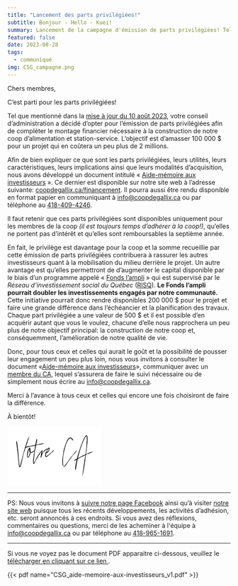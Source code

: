 ```yaml
---
title: "Lancement des parts privilégiées!"
subtitle: Bonjour - Hello - Kuei!
summary: Lancement de la campagne d'émission de parts privilégiées! Tel que mentionné dans la mise à jour du 10 août 2023, votre  conseil d’administration a décidé d’opter pour l’émission de parts privilégiées afin de compléter le montage financier nécessaire à la construction de notre coop d’alimentation et station-service. L’objectif est d’amasser 100 000 $ pour un projet qui en coûtera un peu plus de 2 millions.
featured: false
date: 2023-08-28
tags:
  - communiqué
img: CSG_campagne.png
---
```


Chers membres,

C’est parti pour les parts privilégiées!

Tel que mentionné dans la [mise à jour du 10 août 2023](https://coopdegallix.ca/nouvelles/mot_du_ca_03), votre  conseil d’administration a décidé d’opter pour l’émission de parts privilégiées afin de compléter le montage financier nécessaire à la construction de notre coop d’alimentation et station-service. L’objectif est d’amasser 100 000 $ pour un projet qui en coûtera un peu plus de 2 millions.

Afin de bien expliquer ce que sont les parts privilégiées, leurs utilités, leurs caractéristiques, leurs implications ainsi que leurs modalités d’acquisition, nous avons développé un document intitulé « [Aide-mémoire aux investisseurs](https://coopdegallix.ca/financement) ». Ce dernier est disponible sur notre site web à l’adresse suivante: [coopdegallix.ca/financement](https://coopdegallix.ca/financement). Il pourra aussi être rendu disponible en format papier en communiquant à [info@coopdegallix.ca](mailto:info@coopdegallix.ca) ou par téléphone au [418-409-4246](tel:418-409-4246).

Il faut retenir que ces parts privilégiées sont disponibles uniquement pour les membres de la coop _(il est toujours temps d’adhérer à la coop!)_, qu’elles ne portent pas d’intérêt et qu’elles sont remboursables la septième année.

En fait, le privilège est davantage pour la coop et la somme recueillie par cette émission de parts privilégiées contribuera à rassurer les autres investisseurs quant à la mobilisation du milieu derrière le projet. Un autre avantage est qu’elles permettront de d’augmenter le capital disponible par le biais d’un programme appelé « [Fonds l’ampli](https://fonds-risq.qc.ca/nos-produits-financiers/fonds-lampli/) » qui est supervisé par le _Réseau d’investissement social du Québec_ ([RISQ](https://fonds-risq.qc.ca/)). **Le Fonds l’ampli pourrait doubler les investissements engagés par notre communauté.** Cette initiative pourrait donc rendre disponibles 200 000 $ pour le projet et faire une grande différence dans l’échéancier et la planification des travaux. Chaque part privilégiée a une valeur de 500 $ et il est possible d’en acquérir autant que vous le voulez, chacune d’elle nous rapprochera un peu plus de notre objectif principal: la construction de notre coop et, conséquemment, l’amélioration de notre qualité de vie.

Donc, pour tous ceux et celles qui aurait le goût et la possibilité de pousser leur engagement un peu plus loin, nous vous invitons à consulter le document «[Aide-mémoire aux investisseurs](https://coopdegallix.ca/financement)», communiquer avec un [membre du CA](https://coopdegallix.ca/a-propos/#ca), lequel s’assurera de faire le suivi nécessaire ou de simplement nous écrire au [info@coopdegallix.ca](mailto:info@coopdegallix.ca).

Merci à l’avance à tous ceux et celles qui encore une fois choisiront de faire la différence.

À bientôt!

![Votre C.A.](/img/votre_ca.svg)

---

PS: Nous vous invitons à [suivre notre page Facebook](https://facebook.com/CoopdeGallix) ainsi qu’à visiter [notre site web](https://coopdegallix.ca/) puisque tous les récents développements, les activités d’adhésion, etc. seront annoncés à ces endroits. Si vous avez des réflexions, commentaires ou questions, merci de les acheminer à l'équipe à [info@coopdegallix.ca](mailto:info@coopdegallix.ca) ou par téléphone au [418-965-1691](tel:418-965-1691).

---

Si vous ne voyez pas le document PDF apparaitre ci-dessous, veuillez le [télécharger en cliquant sur ce lien <i class="fas fa-download text-dark"></i>](/fichiers/CSG_aide-memoire-aux-investisseurs_v1.pdf).

{{< pdf name="CSG_aide-memoire-aux-investisseurs_v1.pdf" >}}